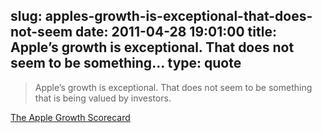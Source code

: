 slug: apples-growth-is-exceptional-that-does-not-seem
date: 2011-04-28 19:01:00
title: Apple’s growth is exceptional. That does not seem to be something...
type: quote
---

> Apple’s growth is exceptional. That does not seem to be something that is being valued by investors.

[The Apple Growth Scorecard](http://www.asymco.com/2011/04/27/the-apple-growth-scorecard/)
